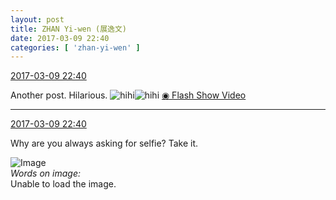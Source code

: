 ```yaml
---
layout: post
title: ZHAN Yi-wen (展逸文)
date: 2017-03-09 22:40
categories: [ 'zhan-yi-wen' ]
---
```


<div class="weibo-info">
  <a href="http://weibo.com/6108090526/Ez2J339mj">2017-03-09 22:40</a>
</div>

Another post. Hilarious. ![hihi](http://img.t.sinajs.cn/t4/appstyle/expression/ext/normal/0b/tootha_org.gif)![hihi](http://img.t.sinajs.cn/t4/appstyle/expression/ext/normal/0b/tootha_org.gif) [◉ Flash Show Video](http://www.miaopai.com/show/tpx3VFb-OduFy88qNtvCx1fSEhJZio2Q.htm)

<!-- more -->

---

<div class="weibo-info">
  <a href="http://weibo.com/6108090526/Ez2J339mj">2017-03-09 22:40</a>
</div>

Why are you always asking for selfie? Take it.

![Image](http://wx2.sinaimg.cn/mw690/006FmVn8ly1fdgyuvy13lj30ku112aal.jpg)  
*Words on image:*  
Unable to load the image.
